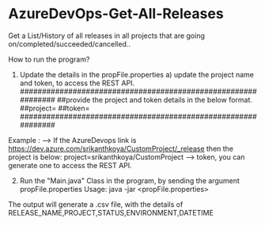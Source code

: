 # AzureDevOps-Get-All-Releases
Get a List/History of all releases in all projects that are going on/completed/succeeded/cancelled..


How to run the program?

1) Update the details in the propFile.properties
	a) update the project name and token, to access the REST API.
##############################################################
##provide the project and token details in the below format.
##project=
##token=
##############################################################

Example :
--> If the AzureDevops link is https://dev.azure.com/srikanthkoya/CustomProject/_release then the project is below:
	project=srikanthkoya/CustomProject
--> token, you can generate one to access the REST API.

2) Run the "Main.java" Class in the program, by sending the argument propFile.properties
	Usage: java -jar <jar-name> <propFile.properties>
	
	

The output will generate a .csv file, with the details of
RELEASE_NAME,PROJECT,STATUS,ENVIRONMENT,DATETIME